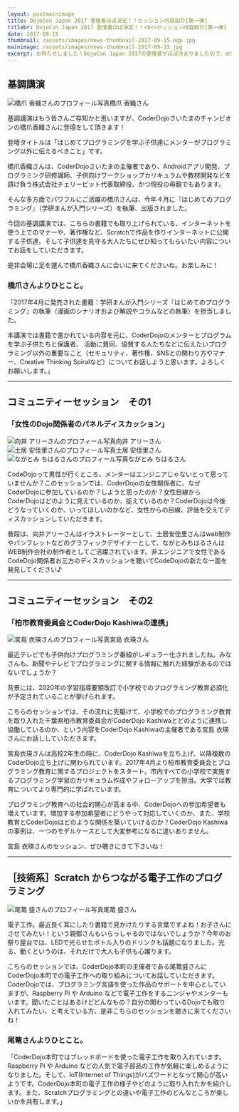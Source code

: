 ```yaml
---
layout: postmainimage
title: DojoCon Japan 2017 登壇者ほぼ決定！！セッション内容紹介[第一弾]
titlebr: DojoCon Japan 2017 登壇者ほぼ決定！！<br>セッション内容紹介[第一弾]
date: 2017-09-15
thumbnail: /assets/images/news-thumbnail-2017-09-15-ogp.jpg
mainimage: /assets/images/news-thumbnail-2017-09-15.jpg
excerpt: お待たせしました！DojoCon Japan 2017の登壇者がほぼ決まりましたので、お知らせします！今回は第一弾として、４つのセッションから６人の登壇者の方をご紹介します！
---
```


## 基調講演
<div class="post-session-photo">
  <div class="post-session-photo-column"><img src="{{ '/' | prepend: site.baseurl }}assets/images/news-session-hashizume-2017-09-15.jpg" alt="橋爪 香織さんのプロフィール写真" class="img-responsive">橋爪 香織さん</div>
</div>


基調講演はもう皆さんご存知かと思いますが、CoderDojoさいたまのチャンピオンの橋爪香織さんに登壇をして頂きます！

登壇タイトルは「はじめてプログラミングを学ぶ子供達にメンターがプログラミング以外に伝えるべきこと」です。

橋爪香織さんは、CoderDojoさいたまの主催者であり、Androidアプリ開発、プログラミング研修講師、子供向けワークショップカリキュラムや教材開発などを請け負う株式会社チェリービット代表取締役、かつ現役の母親でもあります。

そんな多方面でパワフルにご活躍の橋爪さんは、今年４月に『はじめてのプログラミング』（学研まんが入門シリーズ）を執筆、出版されました。

今回の基調講演では、こちらの書籍でも取り上げられている、インターネットを使う上でのマナーや、著作権など、Scratchで作品を作りインターネットに公開する子供達、そして子供達を見守る大人たちにぜひ知ってもらいたい内容についてお話をしていただきます。

是非会場に足を運んで橋爪香織さんに会いに来てくださいね。お楽しみに！

### 橋爪さんよりひとこと。
「2017年4月に発売された書籍：学研まんが入門シリーズ『はじめてのプログラミング』の執筆（漫画のシナリオおよび解説やコラムなどの執筆）を担当しました。

本講演では書籍で書かれている内容を元に、CoderDojoのメンターとプログラムを学ぶ子供たちと保護者、 活動に賛同、協賛する人たちなどに伝えたいプログラミング以外の重要なこと（セキュリティ、著作権、SNSとの関わり方やマナー、Creative Thinking Spiralなど）についてお話しようと思います。よろしくお願いします。」

<hr>
<h2>コミュニティーセッション　その1</h2>
<h3>「女性のDojo関係者のパネルディスカッション」</h3>

<div class="post-session-photo">
  <div class="post-session-photo-column"><img src="{{ '/' | prepend: site.baseurl }}assets/images/news-session-mukai-2017-09-15.jpg" alt="向井 アリーさんのプロフィール写真" class="img-responsive">向井 アリーさん</div>
  <div class="post-session-photo-column"><img src="{{ '/' | prepend: site.baseurl }}assets/images/news-session-doi-2017-09-15.jpg" alt="土居 安佳里さんのプロフィール写真" class="img-responsive">土居 安佳里さん</div>
  <div class="post-session-photo-column"><img src="{{ '/' | prepend: site.baseurl }}assets/images/news-session-nagatomi-2017-09-15.jpg" alt="ながとみ ちはるさんのプロフィール写真" class="img-responsive">ながとみ ちはるさん</div>
</div>

CodeDojoって男性が行くところ、メンターはエンジニアじゃないとって思っていませんか？このセッションでは、CoderDojoの女性関係者に、なぜCoderDojoに参加しているのか？しようと思ったのか？女性目線からCoderDojoはどのように見えているのか、捉えているのか？CoderDojoは今後どうなっていくのか、いってほしいのかなど、女性からの目線、評価を交えてディスカッションしていただきます。

普段は、向井アリーさんはイラストレーターとして、土居安佳里さんはweb制作やパンフレットなどのグラフィックデザイナーとして、ながとみちはるさんはWEB制作会社の制作者としてご活躍されています。非エンジニアで女性であるCodeDojo関係者お三方のディスカッションを聴いてCodeDojoの新たな一面を発見してください♪

<hr>

<h2>コミュニティーセッション　その2</h2>
<h3>「柏市教育委員会とCoderDojo Kashiwaの連携」</h3>
<div class="post-session-photo">
  <div class="post-session-photo-column"><img src="{{ '/' | prepend: site.baseurl }}assets/images/news-session-miyajima-2017-09-15.jpg" alt="宮島 衣瑛さんのプロフィール写真" class="img-responsive">宮島 衣瑛さん</div>
</div>

最近テレビでも子供向けプログラミング番組がレギュラー化されましたね。みなさんも、新聞やテレビでプログラミングに関する情報に触れた経験があるのではないでしょうか？

背景には、2020年の学習指導要領改訂で小学校でのプログラミング教育必須化が予定されていることが挙げられます。

こちらのセッションでは、その流れに先駆けて、小学校でのプログラミング教育を取り入れた千葉県柏市教育委員会がCoderDojo  Kashiwaとどのように連携し協働しているのか、という内容をCoderDojo  Kashiwaの主催者である宮島 衣瑛さんにお話ししていただきます。

宮島衣瑛さんは高校2年生の時に、CoderDojo Kashiwaを立ち上げ、以降複数のCoderDojo立ち上げに関わられています。2017年4月より柏市教育委員会とプログラミング教育に関するプロジェクトをスタート。市内すべての小学校で実施するプログラミング学習のカリキュラム作成やフォローアップを担当。大学では教育についてより専門的に学ばれています。

プログラミング教育への社会的関心が高まる中、CoderDojoへの参加希望者も増えています。増加する参加希望者にどうやって対応していくのか、また、学校教育とCoderDojoはどのような関係を築いていけるのか？CoderDojo Kashiwaの事例は、一つのモデルケースとして大変参考になるに違いありません。

宮島 衣瑛さんのセッション、ぜひ聴きにきて下さいね！

<hr>
<h2>［技術系］Scratch からつながる電子工作のプログラミング</h2>
<div class="post-session-photo">
  <div class="post-session-photo-column"><img src="{{ '/' | prepend: site.baseurl }}assets/images/news-session-ogomori-2017-09-15.jpg" alt="尾篭 盛さんのプロフィール写真" class="img-responsive">尾篭 盛さん</div>
</div>

電子工作。最近良く耳にしたり書籍で見かけたりする言葉ですよね！お子さんにさせてみたい！という親御さんもいらっしゃるのではないでしょうか？今年のお祭り屋台では、LEDで光らせたボトル入りのドリンクも話題になりました。光る、動くというのは、それだけで大人も子供も心躍ります。

こちらのセッションでは、CoderDojo本町の主催者である尾篭盛さんにCoderDojo本町での電子工作への取り組みについてお話していただきます。CoderDojoでは、プログラミング言語を使った作品のサポートを中心としていますが、Raspberry Pi や Arduino などで電子工作をするニンジャやメンターもいます。聞いたことはあるけどどんなもの？自分の関わっているDojoでも取り入れてみたい、と考えている方、是非こちらのセッションを聴きに来てくださいね！

### 尾篭さんよりひとこと。
「CoderDojo本町ではブレッドボードを使った電子工作を取り入れています。Raspberry Pi や Arduino などの人気で電子部品の工作が気軽に楽しめるようになりました。そして、IoT(Internet of Things)がバズワードとなって関心が高いようです。CoderDojo本町の電子工作の様子やどのように取り入れたかを紹介します。また、Scratchプログラミングとの違いや電子工作のどんなところが楽しいかを共有します。」
